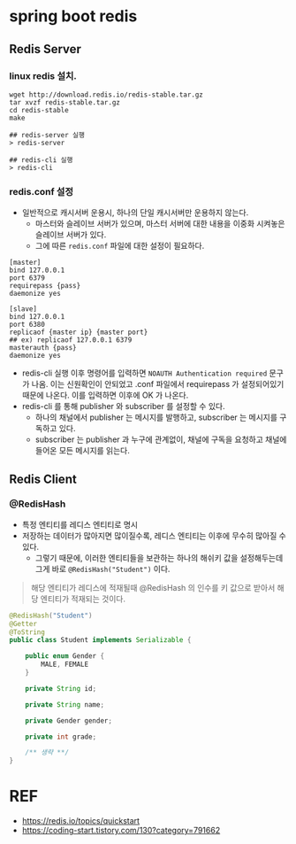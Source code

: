 # spring boot redis

## Redis Server
### linux redis 설치.
```shell
wget http://download.redis.io/redis-stable.tar.gz
tar xvzf redis-stable.tar.gz
cd redis-stable
make

## redis-server 실행
> redis-server

## redis-cli 실행
> redis-cli
```

### redis.conf 설정
- 일반적으로 캐시서버 운용시, 하나의 단일 캐시서버만 운용하지 않는다.
  - 마스터와 슬레이브 서버가 있으며, 마스터 서버에 대한 내용을 이중화 시켜놓은 슬레이브 서버가 있다.
  - 그에 따른 ```redis.conf``` 파일에 대한 설정이 필요하다.

```shell
[master]
bind 127.0.0.1
port 6379
requirepass {pass}
daemonize yes

[slave]
bind 127.0.0.1
port 6380  
replicaof {master ip} {master port}
## ex) replicaof 127.0.0.1 6379
masterauth {pass}
daemonize yes
```

- redis-cli 실행 이후 명령어를 입력하면 ```NOAUTH Authentication required``` 문구가 나옴. 이는 신원확인이 안되었고 .conf 파일에서 requirepass 가 설정되어있기 때문에 나온다. 이를 입력하면 이후에 OK 가 나온다.
- redis-cli 를 통해 publisher 와 subscriber 를 설정할 수 있다.
  - 하나의 채널에서 publisher 는 메시지를 발행하고, subscriber 는 메시지를 구독하고 있다.
  - subscriber 는 publisher 과 누구에 관계없이, 채널에 구독을 요청하고 채널에 들어온 모든 메시지를 읽는다.



## Redis Client
### @RedisHash
- 특정 엔티티를 레디스 엔티티로 명시
- 저장하는 데이터가 많아지면 많이질수록, 레디스 엔티티는 이후에 무수히 많아질 수 있다.
  - 그렇기 때문에, 이러한 엔티티들을 보관하는 하나의 해쉬키 값을 설정해두는데 그게 바로 ```@RedisHash("Student")``` 이다.
> 해당 엔티티가 레디스에 적재될때 @RedisHash 의 인수를 키 값으로 받아서 해당 엔티티가 적재되는 것이다.

```java
@RedisHash("Student")
@Getter
@ToString
public class Student implements Serializable {

    public enum Gender {
        MALE, FEMALE
    }

    private String id;

    private String name;

    private Gender gender;

    private int grade;

    /** 생략 **/
}
```

# REF
- https://redis.io/topics/quickstart
- https://coding-start.tistory.com/130?category=791662
